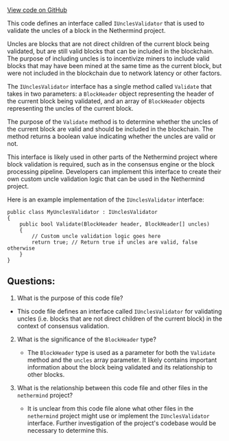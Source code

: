 [View code on GitHub](https://github.com/nethermindeth/nethermind/Nethermind.Consensus/Validators/IUnclesValidator.cs)

This code defines an interface called `IUnclesValidator` that is used to validate the uncles of a block in the Nethermind project. 

Uncles are blocks that are not direct children of the current block being validated, but are still valid blocks that can be included in the blockchain. The purpose of including uncles is to incentivize miners to include valid blocks that may have been mined at the same time as the current block, but were not included in the blockchain due to network latency or other factors.

The `IUnclesValidator` interface has a single method called `Validate` that takes in two parameters: a `BlockHeader` object representing the header of the current block being validated, and an array of `BlockHeader` objects representing the uncles of the current block.

The purpose of the `Validate` method is to determine whether the uncles of the current block are valid and should be included in the blockchain. The method returns a boolean value indicating whether the uncles are valid or not.

This interface is likely used in other parts of the Nethermind project where block validation is required, such as in the consensus engine or the block processing pipeline. Developers can implement this interface to create their own custom uncle validation logic that can be used in the Nethermind project.

Here is an example implementation of the `IUnclesValidator` interface:

```
public class MyUnclesValidator : IUnclesValidator
{
    public bool Validate(BlockHeader header, BlockHeader[] uncles)
    {
        // Custom uncle validation logic goes here
        return true; // Return true if uncles are valid, false otherwise
    }
}
```
## Questions: 
 1. What is the purpose of this code file?
   - This code file defines an interface called `IUnclesValidator` for validating uncles (i.e. blocks that are not direct children of the current block) in the context of consensus validation.

2. What is the significance of the `BlockHeader` type?
   - The `BlockHeader` type is used as a parameter for both the `Validate` method and the `uncles` array parameter. It likely contains important information about the block being validated and its relationship to other blocks.

3. What is the relationship between this code file and other files in the `nethermind` project?
   - It is unclear from this code file alone what other files in the `nethermind` project might use or implement the `IUnclesValidator` interface. Further investigation of the project's codebase would be necessary to determine this.